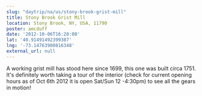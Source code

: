 ```yaml
---
slug: "daytrip/na/us/stony-brook-grist-mill"
title: Stony Brook Grist Mill
location: Stony Brook, NY, USA, 11790
poster: amcduff
date: '2012-10-06T16:20:00'
lat: '40.91491492399387'
lng: '-73.14763900816348'
external_url: null
---
```


A working grist mill has stood here since 1699, this one was built circa 1751. It's definitely worth taking a tour of the interior (check for current opening hours as of Oct 6th 2012 it is open Sat/Sun 12 -4:30pm) to see all the gears in motion!
